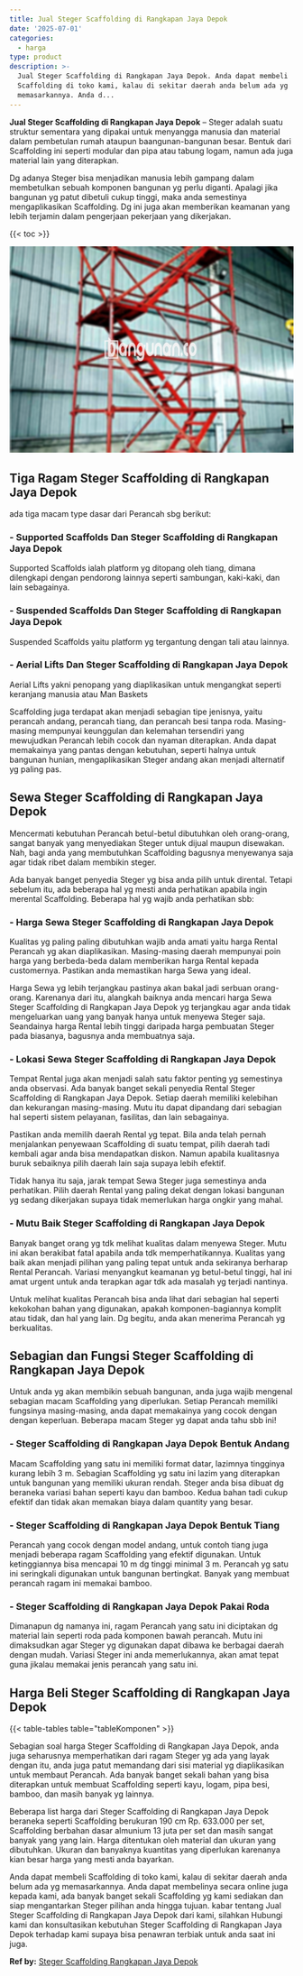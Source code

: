 ```yaml
---
title: Jual Steger Scaffolding di Rangkapan Jaya Depok
date: '2025-07-01'
categories:
  - harga
type: product
description: >-
  Jual Steger Scaffolding di Rangkapan Jaya Depok. Anda dapat membeli
  Scaffolding di toko kami, kalau di sekitar daerah anda belum ada yg
  memasarkannya. Anda d...
---
```


**Jual Steger Scaffolding di Rangkapan Jaya Depok** – Steger adalah suatu struktur sementara yang dipakai untuk menyangga manusia dan material dalam pembetulan rumah ataupun baangunan-bangunan besar. Bentuk dari Scaffolding ini seperti modular dan pipa atau tabung logam, namun ada juga material lain yang diterapkan.

Dg adanya Steger bisa menjadikan manusia lebih gampang dalam membetulkan sebuah komponen bangunan yg perlu diganti. Apalagi jika bangunan yg patut dibetuli cukup tinggi, maka anda semestinya mengaplikasikan Scaffolding. Dg ini juga akan memberikan keamanan yang lebih terjamin dalam pengerjaan pekerjaan yang dikerjakan.

{{< toc >}}

![Jual Steger Scaffolding di Rangkapan Jaya Depok](/images/sewa-scaffolding-steger-24.png)

## Tiga Ragam Steger Scaffolding di Rangkapan Jaya Depok

ada tiga macam type dasar dari Perancah sbg berikut:

### \- Supported Scaffolds Dan Steger Scaffolding di Rangkapan Jaya Depok

Supported Scaffolds ialah platform yg ditopang oleh tiang, dimana dilengkapi dengan pendorong lainnya seperti sambungan, kaki-kaki, dan lain sebagainya.

### \- Suspended Scaffolds Dan Steger Scaffolding di Rangkapan Jaya Depok

Suspended Scaffolds yaitu platform yg tergantung dengan tali atau lainnya.

### \- Aerial Lifts Dan Steger Scaffolding di Rangkapan Jaya Depok

Aerial Lifts yakni penopang yang diaplikasikan untuk mengangkat seperti keranjang manusia atau Man Baskets

Scaffolding juga terdapat akan menjadi sebagian tipe jenisnya, yaitu perancah andang, perancah tiang, dan perancah besi tanpa roda. Masing-masing mempunyai keunggulan dan kelemahan tersendiri yang mewujudkan Perancah lebih cocok dan nyaman diterapkan. Anda dapat memakainya yang pantas dengan kebutuhan, seperti halnya untuk bangunan hunian, mengaplikasikan Steger andang akan menjadi alternatif yg paling pas.

## Sewa Steger Scaffolding di Rangkapan Jaya Depok

Mencermati kebutuhan Perancah betul-betul dibutuhkan oleh orang-orang, sangat banyak yang menyediakan Steger untuk dijual maupun disewakan. Nah, bagi anda yang membutuhkan Scaffolding bagusnya menyewanya saja agar tidak ribet dalam membikin steger.

Ada banyak banget penyedia Steger yg bisa anda pilih untuk dirental. Tetapi sebelum itu, ada beberapa hal yg mesti anda perhatikan apabila ingin merental Scaffolding. Beberapa hal yg wajib anda perhatikan sbb:

### \- Harga Sewa Steger Scaffolding di Rangkapan Jaya Depok

Kualitas yg paling paling dibutuhkan wajib anda amati yaitu harga Rental Perancah yg akan diaplikasikan. Masing-masing daerah mempunyai poin harga yang berbeda-beda dalam memberikan harga Rental kepada customernya. Pastikan anda memastikan harga Sewa yang ideal.

Harga Sewa yg lebih terjangkau pastinya akan bakal jadi serbuan orang-orang. Karenanya dari itu, alangkah baiknya anda mencari harga Sewa Steger Scaffolding di Rangkapan Jaya Depok yg terjangkau agar anda tidak mengeluarkan uang yang banyak hanya untuk menyewa Steger saja. Seandainya harga Rental lebih tinggi daripada harga pembuatan Steger pada biasanya, bagusnya anda membuatnya saja.

### \- Lokasi Sewa Steger Scaffolding di Rangkapan Jaya Depok

Tempat Rental juga akan menjadi salah satu faktor penting yg semestinya anda observasi. Ada banyak banget sekali penyedia Rental Steger Scaffolding di Rangkapan Jaya Depok. Setiap daerah memiliki kelebihan dan kekurangan masing-masing. Mutu itu dapat dipandang dari sebagian hal seperti sistem pelayanan, fasilitas, dan lain sebagainya.

Pastikan anda memilih daerah Rental yg tepat. Bila anda telah pernah menjalankan penyewaan Scaffolding di suatu tempat, pilih daerah tadi kembali agar anda bisa mendapatkan diskon. Namun apabila kualitasnya buruk sebaiknya pilih daerah lain saja supaya lebih efektif.

Tidak hanya itu saja, jarak tempat Sewa Steger juga semestinya anda perhatikan. Pilih daerah Rental yang paling dekat dengan lokasi bangunan yg sedang dikerjakan supaya tidak memerlukan harga ongkir yang mahal.

### \- Mutu Baik Steger Scaffolding di Rangkapan Jaya Depok

Banyak banget orang yg tdk melihat kualitas dalam menyewa Steger. Mutu ini akan berakibat fatal apabila anda tdk memperhatikannya. Kualitas yang baik akan menjadi pilihan yang paling tepat untuk anda sekiranya berharap Rental Perancah. Variasi menyangkut keamanan yg betul-betul tinggi, hal ini amat urgent untuk anda terapkan agar tdk ada masalah yg terjadi nantinya.

Untuk melihat kualitas Perancah bisa anda lihat dari sebagian hal seperti kekokohan bahan yang digunakan, apakah komponen-bagiannya komplit atau tidak, dan hal yang lain. Dg begitu, anda akan menerima Perancah yg berkualitas.

## Sebagian dan Fungsi Steger Scaffolding di Rangkapan Jaya Depok

Untuk anda yg akan membikin sebuah bangunan, anda juga wajib mengenal sebagian macam Scaffolding yang diperlukan. Setiap Perancah memiliki fungsinya masing-masing, anda dapat memakainya yang cocok dengan dengan keperluan. Beberapa macam Steger yg dapat anda tahu sbb ini!

### \- Steger Scaffolding di Rangkapan Jaya Depok Bentuk Andang

Macam Scaffolding yang satu ini memiliki format datar, lazimnya tingginya kurang lebih 3 m. Sebagian Scaffolding yg satu ini lazim yang diterapkan untuk bangunan yang memiliki ukuran rendah. Steger anda bisa dibuat dg beraneka variasi bahan seperti kayu dan bamboo. Kedua bahan tadi cukup efektif dan tidak akan memakan biaya dalam quantity yang besar.

### \- Steger Scaffolding di Rangkapan Jaya Depok Bentuk Tiang

Perancah yang cocok dengan model andang, untuk contoh tiang juga menjadi beberapa ragam Scaffolding yang efektif digunakan. Untuk ketinggiannya bisa mencapai 10 m dg tinggi minimal 3 m. Perancah yg satu ini seringkali digunakan untuk bangunan bertingkat. Banyak yang membuat perancah ragam ini memakai bamboo.

### \- Steger Scaffolding di Rangkapan Jaya Depok Pakai Roda

Dimanapun dg namanya ini, ragam Perancah yang satu ini diciptakan dg material lain seperti roda pada komponen bawah perancah. Mutu ini dimaksudkan agar Steger yg digunakan dapat dibawa ke berbagai daerah dengan mudah. Variasi Steger ini anda memerlukannya, akan amat tepat guna jikalau memakai jenis perancah yang satu ini.

## Harga Beli Steger Scaffolding di Rangkapan Jaya Depok

{{< table-tables table="tableKomponen" >}}

Sebagian soal harga Steger Scaffolding di Rangkapan Jaya Depok, anda juga seharusnya memperhatikan dari ragam Steger yg ada yang layak dengan itu, anda juga patut memandang dari sisi material yg diaplikasikan untuk membaut Perancah. Ada banyak banget sekali bahan yang bisa diterapkan untuk membuat Scaffolding seperti kayu, logam, pipa besi, bamboo, dan masih banyak yg lainnya.

Beberapa list harga dari Steger Scaffolding di Rangkapan Jaya Depok beraneka seperti Scaffolding berukuran 190 cm Rp. 633.000 per set, Scaffolding berbahan dasar almunium 13 juta per set dan masih sangat banyak yang yang lain. Harga ditentukan oleh material dan ukuran yang dibutuhkan. Ukuran dan banyaknya kuantitas yang diperlukan karenanya kian besar harga yang mesti anda bayarkan.

Anda dapat membeli Scaffolding di toko kami, kalau di sekitar daerah anda belum ada yg memasarkannya. Anda dapat membelinya secara online juga kepada kami, ada banyak banget sekali Scaffolding yg kami sediakan dan siap mengantarkan Steger pilihan anda hingga tujuan. kabar tentang Jual Steger Scaffolding di Rangkapan Jaya Depok dari kami, silahkan Hubungi kami dan konsultasikan kebutuhan Steger Scaffolding di Rangkapan Jaya Depok terhadap kami supaya bisa penawran terbiak untuk anda saat ini juga.

**Ref by:** [Steger Scaffolding Rangkapan Jaya Depok](https://id.wikipedia.org/wiki/Steger)
